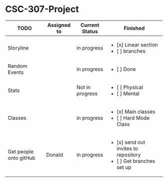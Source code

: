 # CSC-307-Project

| TODO           |  Assigned to   | Current Status | Finished     | 
|----------------|---------------|---------------|----------------|
| Storyline |                    | in progress | <ul><li>[x] Linear section</li><li>[ ] branches</li></ul>|
| Random Events   |               | in progress | <ul><li>[ ] Done</li></ul> |
| Stats         |               | Not in progress | <ul><li>[ ] Physical</li><li>[ ] Mental</li></ul> |
| Classes      |               | in progress | <ul><li>[x] Main classes</li><li>[ ] Hard Mode Class</li></ul> |
|Get people onto gitHub| Donald | in progress| <ul><li>[x] send out invites to repository</li><li>[ ] Get branches set up</li></ul>|

